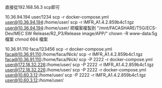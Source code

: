 直接從192.168.56.3 scp即可

10.36.94.194
user/1234
scp -r docker-compose.yml user@10.36.94.194:/home/user/
scp -r IMFR_A1.4.2.859b4c1.tgz user@10.36.94.194:/home/user/
把檔案複製到 "/mnt/FACASHARE/T5G/ECS-Dev/MEC SW Release/R2_P3/Release image/APP/"
chown -R www-data:5g 檔案
chmod 664 檔案

10.36.91.110
faca/123456
scp -r docker-compose.yml faca@10.36.91.110:/home/faca/Nick/
scp -r IMFR_A1.4.2.859b4c1.tgz faca@10.36.91.110:/home/faca/Nick/
scp -P 2222 -r docker-compose.yml user@172.18.32.226:/home/user/
scp -P 2222 -r IMFR_A1.4.2.859b4c1.tgz user@172.18.32.226:/home/user/
scp -P 2222 -r docker-compose.yml user@10.60.3.12:/home/user/
scp -P 2222 -r IMFR_A1.4.2.859b4c1.tgz user@10.60.3.12:/home/user/